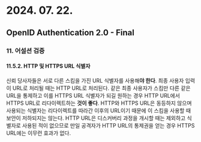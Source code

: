 # 2024. 07. 22.

## OpenID Authentication 2.0 - Final

### 11. 어설션 검증

#### 11.5.2. HTTP 및 HTTPS URL 식별자

신뢰 당사자들은 서로 다른 스킴을 가진 URL 식별자를 사용해**야 한다**. 최종 사용자 입력이 URL로 처리될 때는 HTTP URL로 처리된다. 같은 최종 사용자가 스킴만 다른 같은 URL을 통제하고 이를 HTTPS URL 식별자가 되길 원하는 경우 HTTP URL에서 HTTPS URL로 리다이렉트하는 **것이 좋다**. HTTP와 HTTPS URL은 동등하지 않으며 사용되는 식별자는 리다이렉트를 따라간 이후의 URL이기 때문에 이 스킴을 사용할 때 보안이 저하되지는 않는다. HTTP URL은 디스커버리 과정을 개시할 때는 제외하고 식별자로 사용된 적이 없으므로 만일 공격자가 HTTP URL의 통제권을 얻는 경우 HTTPS URL에는 이무런 효과가 없다.
